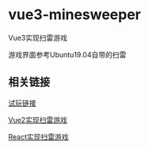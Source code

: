 # vue3-minesweeper

Vue3实现扫雷游戏

游戏界面参考Ubuntu19.04自带的扫雷

## 相关链接

[试玩链接](https://jiangshanmeta.github.io/vue3-minesweeper/)

[Vue2实现扫雷游戏](https://github.com/jiangshanmeta/mineSweeper-vue)

[React实现扫雷游戏](https://github.com/jiangshanmeta/minesweeper-react)

